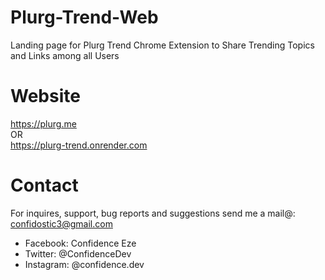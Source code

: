 # Plurg-Trend-Web

Landing page for Plurg Trend Chrome Extension to Share Trending Topics and Links among all Users

# Website

<a href="https://www.plurg.me">https://plurg.me</a> <br /> OR <br />
<a href="https://plurg-trend.onrender.com">https://plurg-trend.onrender.com</a>

# Contact

For inquires, support, bug reports and suggestions send me a mail@: confidostic3@gmail.com

- Facebook: Confidence Eze
- Twitter: @ConfidenceDev
- Instagram: @confidence.dev
